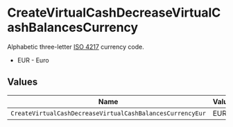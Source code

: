 # CreateVirtualCashDecreaseVirtualCashBalancesCurrency

Alphabetic three-letter [ISO 4217](https://en.wikipedia.org/wiki/ISO_4217) currency code.
* EUR - Euro


## Values

| Name                                                      | Value                                                     |
| --------------------------------------------------------- | --------------------------------------------------------- |
| `CreateVirtualCashDecreaseVirtualCashBalancesCurrencyEur` | EUR                                                       |